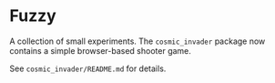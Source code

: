 # Fuzzy

A collection of small experiments. The `cosmic_invader` package now contains a simple browser-based shooter game.

See `cosmic_invader/README.md` for details.
